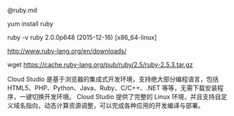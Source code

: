 @ruby.md

yum install ruby

ruby -v
ruby 2.0.0p648 (2015-12-16) [x86_64-linux]



http://www.ruby-lang.org/en/downloads/

wget https://cache.ruby-lang.org/pub/ruby/2.5/ruby-2.5.3.tar.gz


Cloud Studio 是基于浏览器的集成式开发环境，支持绝大部分编程语言，包括 HTML5、PHP、Python、Java、Ruby、C/C++、.NET 等等，无需下载安装程序，一键切换开发环境。 Cloud Studio 提供了完整的 Linux 环境，并且支持自定义域名指向，动态计算资源调整，可以完成各种应用的开发编译与部署。